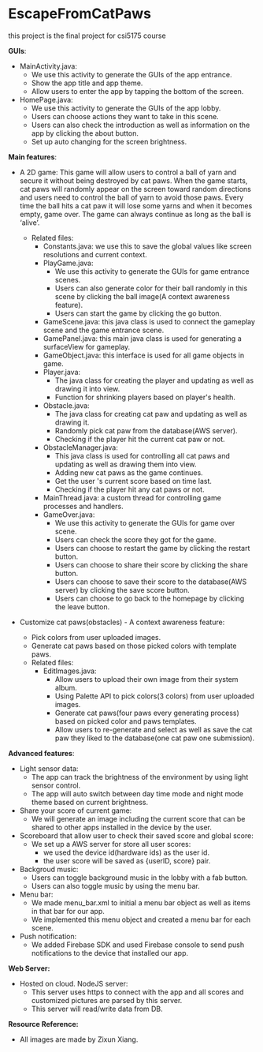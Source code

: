 # EscapeFromCatPaws
this project is the final project for csi5175 course

**GUIs**:
- MainActivity.java:
  - We use this activity to generate the GUIs of the app entrance.
  - Show the app title and app theme.
  - Allow users to enter the app by tapping the bottom of the screen.
- HomePage.java:
  - We use this activity to generate the GUIs of the app lobby.
  - Users can choose actions they want to take in this scene.
  - Users can also check the introduction as well as information on the app by clicking the about button.
  - Set up auto changing for the screen brightness.

**Main features**:
- A 2D game: This game will allow users to control a ball of yarn and secure it without being destroyed by cat paws. When the game starts, cat paws will randomly appear on the screen toward random directions and users need to control the ball of yarn to avoid those paws. Every time the ball hits a cat paw it will lose some yarns and when it becomes empty, game over. The game can always continue as long as the ball is ‘alive’.
  - Related files:
    - Constants.java: we use this to save the global values like screen resolutions and current context.
    - PlayGame.java:
      - We use this activity to generate the GUIs for game entrance scenes.
      - Users can also generate color for their ball randomly in this scene by clicking the ball image(A context awareness feature).
      - Users can start the game by clicking the go button.
    - GameScene.java: this java class is used to connect the gameplay scene and the game entrance scene.
    - GamePanel.java: this main java class is used for generating a surfaceView for gameplay.
    - GameObject.java: this interface is used for all game objects in game.
    - Player.java:
      - The java class for creating the player and updating as well as drawing it into view.
      - Function for shrinking players based on player's health.
    - Obstacle.java:
      - The java class for creating cat paw and updating as well as drawing it.
      - Randomly pick cat paw from the database(AWS server).
      - Checking if the player hit the current cat paw or not.
    - ObstacleManager.java:
      - This java class is used  for controlling all cat paws and updating as well as drawing them into view.
      - Adding new cat paws as the game continues.
      - Get the user 's current score based on time last.
      - Checking if the player hit any cat paws or not.
    - MainThread.java: a custom thread for controlling game processes and handlers.
    - GameOver.java:
      - We use this activity to generate the GUIs for game over scene.
      - Users can check the score they got for the game.
      - Users can choose to restart the game by clicking the restart button.
      - Users can choose to share their score by clicking the share button.
      - Users can choose to save their score to the database(AWS server) by clicking the save score button.
      - Users can choose to go back to the homepage by clicking the leave button.

- Customize cat paws(obstacles) - A context awareness feature:
  - Pick colors from user uploaded images.
  - Generate cat paws based on those picked colors with template paws.
  - Related files:
    - EditImages.java:
      -   Allow users to upload their own image from their system album.
      -   Using Palette API to pick colors(3 colors) from user uploaded images.
      -   Generate cat paws(four paws every generating process) based on picked color and paws templates.
      -   Allow users to re-generate and select as well as save the cat paw they liked to the database(one cat paw one submission).

**Advanced features**:
- Light sensor data:
  - The app can track the brightness of the environment by using light sensor control.
  - The app will auto switch between day time mode and night mode theme based on current brightness.
- Share your score of current game:
  - We will generate an image including the current score that can be shared to other apps installed in the device by the user.
- Scoreboard that allow user to check their saved score and global score:
  - We set up a AWS server for store all user scores:
    - we used the device id(hardware ids) as the user id.
    - the user score will be saved as {userID, score} pair.
- Backgroud music:
  - Users can toggle background music in the lobby with a fab button.
  - Users can also toggle music by using the menu bar.
- Menu bar:
  - We made menu_bar.xml to initial a menu bar object as well as items in that bar for our app.
  - We implemented this menu object and created a menu bar for each scene.
- Push notification:
  - We added Firebase SDK and used Firebase console to send push notifications to the device that installed our app.

**Web Server:**
- Hosted on cloud. NodeJS server:
  - This server uses https to connect with the app and all scores and customized pictures are parsed by this server.
  - This server will read/write data from DB.

**Resource Reference:**
- All images are made by Zixun Xiang.
